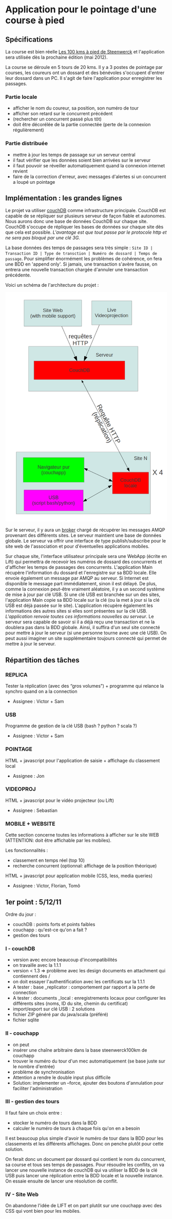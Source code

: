 # Application pour le pointage d'une course à pied

## Spécifications

La course est bien réelle [Les 100 kms à pied de Steenwerck](http://100kmsteenwerck.fr/) et l'application sera utilisée dès la prochaine édition (mai 2012).

La course se déroule en 5 tours de 20 kms. Il y a 3 postes de pointage par courses, les coureurs ont un dossard et des bénévoles s'occupent d'entrer leur dossard dans un PC. Il s'agit de faire l'application pour enregistrer les passages.

### Partie locale

- afficher le nom du coureur, sa position, son numéro de tour
- afficher son retard sur le concurrent précédent
- (rechercher un concurrent passé plus tôt)
- doit être décorélée de la partie connectée (perte de la connexion régulièrement)

### Partie distribuée

- mettre à jour les temps de passage sur un serveur central
 - il faut vérifier que les données soient bien arrivées sur le serveur
 - il faut pouvoir se réveiller automatiquement quand la connexion internet revient
- faire de la correction d'erreur, avec messages d'alertes si un concurrent a loupé un pointage

## Implémentation : les grandes lignes

Le projet va utiliser [couchDB](http://couchdb.apache.org/) comme infrastructure principale. CouchDB est capable de se répliquer sur plusieurs serveur de façon fiable et autonomes. Nous aurons donc une base de données CouchDB sur chaque site. CouchDB s'occupe de répliquer les bases de données sur chaque site dès que cela est possible. *L'avantage est que tout passe par le protocole http et ne sera pas bloqué par une clé 3G.*

La base données des temps de passages sera très simple : `Site ID | Transaction ID | Type de transction | Numéro de dossard | Temps de passage`. Pour simplifier énormément les problèmes de cohérence, on fera une BDD en 'append only'. Si jamais, une transaction s'avère fausse, on entrera une nouvelle transaction chargée d'annuler une transaction précédente.

Voici un schéma de l'architecture du projet :

![Architecture](Architecture_pointage.png)

Sur le serveur, il y aura un [broker](http://en.wikipedia.org/wiki/Message_broker) chargé de récupérer les messages AMQP provenant des différents sites. Le serveur maintient une base de données globale. Le serveur va offrir une interface de type publish/subscribe pour le site web de l'association et pour d'éventuelles applications mobiles.

Sur chaque site, l'interface utilisateur principale sera une WebApp (écrite en Lift) qui permettra de recevoir les numéros de dossard des concurrents et d'afficher les temps de passages des concurrents. L'application Main récupère l'information du dossard et l'enregistre sur sa BDD locale. Elle envoie également un message par AMQP au serveur. Si Internet est disponible le message part immédiatement, sinon il est délayé. De plus, comme la connexion peut-être vraiment aléatoire, il y a un second système de mise à jour par clé USB. Si une clé USB est branchée sur un des sites, l'application Main copie sa BDD locale sur la clé (ou la met à jour si la clé USB est déjà passée sur le site). L'application récupère également les informations des autres sites si elles sont présentes sur la clé USB. *L'application renvoie toutes ces informations nouvelles au serveur*. Le serveur sera capable de savoir si il a déjà reçu une transaction et ne la doublera pas dans la BDD globale. Ainsi, il suffira d'un seul site connecté pour mettre à jour le serveur (si une personne tourne avec une clé USB). On peut aussi imaginer un site supplémentaire toujours connecté qui permet de mettre à jour le serveur.

## Répartition des tâches

### REPLICA

Tester la réplication (avec des “gros volumes”) + programme qui relance la synchro quand on a la connection

- Assignee : Victor + Sam

### USB

Programme de gestion de la clé USB (bash ? python ? scala ?)

- Assignee : Victor + Sam

### POINTAGE

HTML + javascript pour l'application de saisie + affichage du classement local

- Assignee : Jon

### VIDEOPROJ

HTML + javascript pour le vidéo projecteur (ou Lift)

- Assignee : Sebastian

### MOBILE + WEBSITE

Cette section concerne toutes les informations à afficher sur le site WEB (ATTENTION: doit être affichable par les mobiles).

Les fonctionnalités :

- classement en temps réel (top 10)
- recherche concurrent (optionnal: affichage de la position théorique)

HTML + javascript pour application mobile (CSS, less, media queries)

- Assignee : Victor, Florian, Tomô

## 1er point : 5/12/11

Ordre du jour :

- couchDB : points forts et points faibles
- couchapp : qu'est-ce qu'on a fait ?
- gestion des tours

### I - couchDB

- version avec encore beaucoup d'incompatibilités
- on travaille avec la 1.1.1
- version < 1.3 ⇒ problème avec les design documents en attachment qui contiennent des /
- on doit essayer l'authentification avec les certificats sur la 1.1.1
- A tester : base _replicator : comportement par rapport a la perte de connection
- A tester : documents _local : enregistrements locaux pour configurer les différents sites (noms, ID du site, chemin du certificat)
- import/export sur clé USB : 2 solutions
 - fichier ZIP généré par du java/scala (préféré)
 - fichier sqlite

### II - couchapp

- on peut
 - insérer une chaîne arbitraire dans la base steenwerck100km de couchapp
 - trouver le numéro du tour d'un mec automatiquement (se base juste sur le nombre d'entrée)
- problème de synchronisation
 - Attention a rendre le double input plus difficile
 - Solution: implementer un –force, ajouter des boutons d'annulation pour faciliter l'administration

### III - gestion des tours

Il faut faire un choix entre :

- stocker le numéro de tours dans la BDD
- calculer le numéro de tours à chaque fois qu'on en a besoin

Il est beaucoup plus simple d'avoir le numéro de tour dans la BDD pour les classements et les différents affichages. Donc on penche plutôt pour cette solution.

On ferait donc un document par dossard qui contient le nom du concurrent, sa course et tous ses temps de passages. Pour résoudre les conflits, on va lancer une nouvelle instance de couchDB qui va utiliser la BDD de la clé USB puis lancer une réplication entre la BDD locale et la nouvelle instance. On essaie ensuite de lancer une résolution de conflit.

### IV - Site Web

On abandonne l'idée de LIFT et on part plutôt sur une couchapp avec des CSS qui vont bien pour les mobiles.
